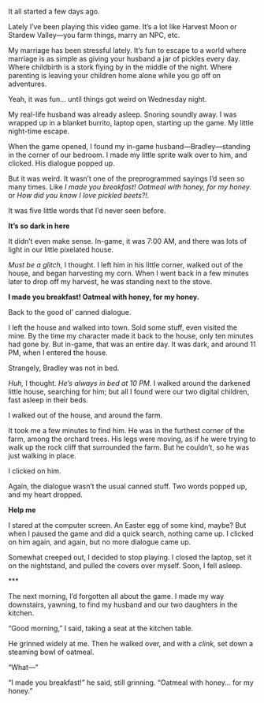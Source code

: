 It all started a few days ago.

Lately I’ve been playing this video game. It’s a lot like Harvest Moon or Stardew Valley—you farm things, marry an NPC, etc.

My marriage has been stressful lately. It’s fun to escape to a world where marriage is as simple as giving your husband a jar of pickles every day. Where childbirth is a stork flying by in the middle of the night. Where parenting is leaving your children home alone while you go off on adventures.

Yeah, it was fun… until things got weird on Wednesday night.

My real-life husband was already asleep. Snoring soundly away. I was wrapped up in a blanket burrito, laptop open, starting up the game. My little night-time escape.

When the game opened, I found my in-game husband—Bradley—standing in the corner of our bedroom. I made my little sprite walk over to him, and clicked. His dialogue popped up.

But it was weird. It wasn’t one of the preprogrammed sayings I’d seen so many times. Like *I made you breakfast! Oatmeal with honey, for my honey.* or *How did you know I love pickled beets?!.*

It was five little words that I’d never seen before.

**It’s so dark in here**

It didn’t even make sense. In-game, it was 7:00 AM, and there was lots of light in our little pixelated house.

*Must be a glitch,* I thought. I left him in his little corner, walked out of the house, and began harvesting my corn. When I went back in a few minutes later to drop off my harvest, he was standing next to the stove.

**I made you breakfast! Oatmeal with honey, for my honey.**

Back to the good ol’ canned dialogue.

I left the house and walked into town. Sold some stuff, even visited the mine. By the time my character made it back to the house, only ten minutes had gone by. But in-game, that was an entire day. It was dark, and around 11 PM, when I entered the house.

Strangely, Bradley was not in bed.

*Huh,* I thought. *He’s always in bed at 10 PM.* I walked around the darkened little house, searching for him; but all I found were our two digital children, fast asleep in their beds.

I walked out of the house, and around the farm.

It took me a few minutes to find him. He was in the furthest corner of the farm, among the orchard trees. His legs were moving, as if he were trying to walk up the rock cliff that surrounded the farm. But he couldn’t, so he was just walking in place.

I clicked on him.

Again, the dialogue wasn’t the usual canned stuff. Two words popped up, and my heart dropped.

**Help me**

I stared at the computer screen. An Easter egg of some kind, maybe? But when I paused the game and did a quick search, nothing came up. I clicked on him again, and again, but no more dialogue came up.

Somewhat creeped out, I decided to stop playing. I closed the laptop, set it on the nightstand, and pulled the covers over myself. Soon, I fell asleep.

\*\*\*

The next morning, I’d forgotten all about the game. I made my way downstairs, yawning, to find my husband and our two daughters in the kitchen.

“Good morning,” I said, taking a seat at the kitchen table.

He grinned widely at me. Then he walked over, and with a *clink,* set down a steaming bowl of oatmeal.

“What—”

“I made you breakfast!” he said, still grinning. “Oatmeal with honey… for my honey.”